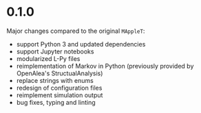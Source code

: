 # 0.1.0

Major changes compared to the original `MAppleT`:

- support Python 3 and updated dependencies
- support Jupyter notebooks
- modularized L-Py files
- reimplementation of Markov in Python (previously provided by OpenAlea's StructualAnalysis)
- replace strings with enums
- redesign of configuration files
- reimplement simulation output
- bug fixes, typing and linting
